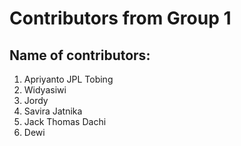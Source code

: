 # Contributors from Group 1
## Name of contributors:
1. Apriyanto JPL Tobing
2. Widyasiwi
3. Jordy
4. Savira Jatnika 
5. Jack Thomas Dachi
6. Dewi